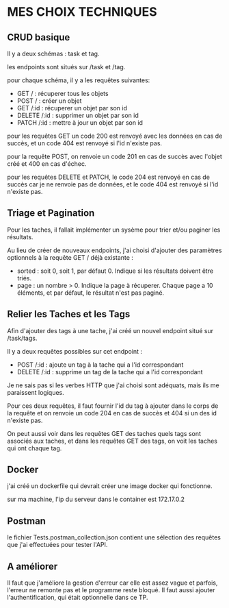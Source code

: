 # MES CHOIX TECHNIQUES

## CRUD basique

Il y a deux schémas : task et tag.

les endpoints sont situés sur /task et /tag.

pour chaque schéma, il y a les requêtes suivantes:

- GET / : récuperer tous les objets
- POST / : créer un objet
- GET /:id : récuperer un objet par son id
- DELETE /:id : supprimer un objet par son id
- PATCH /:id : mettre à jour un objet par son id

pour les requêtes GET un code 200 est renvoyé avec les données en cas de succès, et un code 404 est renvoyé si l'id n'existe pas.

pour la requête POST, on renvoie un code 201 en cas de succès avec l'objet créé et 400 en cas d'échec.

pour les requêtes DELETE et PATCH, le code 204 est renvoyé en cas de succès car je ne renvoie pas de données, et le code 404 est renvoyé si l'id n'existe pas.

## Triage et Pagination

Pour les taches, il fallait implémenter un sysème pour trier et/ou paginer les résultats.

Au lieu de créer de nouveaux endpoints, j'ai choisi d'ajouter des paramètres optionnels à la requête GET / déjà existante :

- sorted : soit 0, soit 1, par défaut 0. Indique si les résultats doivent être triés.
- page : un nombre > 0. Indique la page à récuperer. Chaque page a 10 éléments, et par défaut, le résultat n'est pas paginé.

## Relier les Taches et les Tags

Afin d'ajouter des tags à une tache, j'ai créé un nouvel endpoint situé sur /task/tags.

Il y a deux requêtes possibles sur cet endpoint :

- POST /:id : ajoute un tag à la tache qui a l'id correspondant
- DELETE /:id : supprime un tag de la tache qui a l'id correspondant

Je ne sais pas si les verbes HTTP que j'ai choisi sont adéquats, mais ils me paraissent logiques.

Pour ces deux requêtes, il faut fournir l'id du tag à ajouter dans le corps de la requête et on renvoie un code 204 en cas de succès et 404 si un des id n'existe pas.

On peut aussi voir dans les requêtes GET des taches quels tags sont associés aux taches, et dans les requêtes GET des tags, on voit les taches qui ont chaque tag.

## Docker

j'ai créé un dockerfile qui devrait créer une image docker qui fonctionne.

sur ma machine, l'ip du serveur dans le container est 172.17.0.2

## Postman

le fichier Tests.postman_collection.json contient une sélection des requêtes que j'ai effectuées pour tester l'API.

## A améliorer

Il faut que j'améliore la gestion d'erreur car elle est assez vague et parfois, l'erreur ne remonte pas et le programme reste bloqué.
Il faut aussi ajouter l'authentification, qui était optionnelle dans ce TP.
